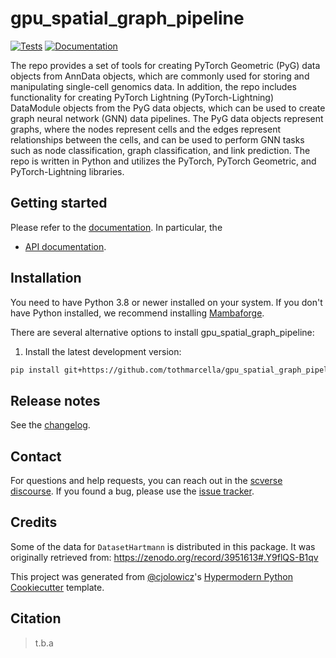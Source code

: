 # gpu_spatial_graph_pipeline

[![Tests][badge-tests]][link-tests]
[![Documentation][badge-docs]][link-docs]

[badge-tests]: https://img.shields.io/github/actions/workflow/status/tothmarcella/gpu_spatial_graph_pipeline/test.yaml?branch=main
[link-tests]: https://github.com/theislab/gpu_spatial_graph_pipeline/actions/workflows/test.yml
[badge-docs]: https://img.shields.io/readthedocs/gpu_spatial_graph_pipeline

The repo provides a set of tools for creating PyTorch Geometric (PyG) data objects from AnnData objects, which are commonly used for storing and manipulating single-cell genomics data. In addition, the repo includes functionality for creating PyTorch Lightning (PyTorch-Lightning) DataModule objects from the PyG data objects, which can be used to create graph neural network (GNN) data pipelines. The PyG data objects represent graphs, where the nodes represent cells and the edges represent relationships between the cells, and can be used to perform GNN tasks such as node classification, graph classification, and link prediction. The repo is written in Python and utilizes the PyTorch, PyTorch Geometric, and PyTorch-Lightning libraries.

## Getting started

Please refer to the [documentation][link-docs]. In particular, the

-   [API documentation][link-api].

## Installation

You need to have Python 3.8 or newer installed on your system. If you don't have
Python installed, we recommend installing [Mambaforge](https://github.com/conda-forge/miniforge#mambaforge).

There are several alternative options to install gpu_spatial_graph_pipeline:

<!--
1) Install the latest release of `gpu_spatial_graph_pipeline` from `PyPI <https://pypi.org/project/gpu_spatial_graph_pipeline/>`_:

```bash
pip install gpu_spatial_graph_pipeline
```
-->

1. Install the latest development version:

```bash
pip install git+https://github.com/tothmarcella/gpu_spatial_graph_pipeline.git@main
```

## Release notes

See the [changelog][changelog].

## Contact

For questions and help requests, you can reach out in the [scverse discourse][scverse-discourse].
If you found a bug, please use the [issue tracker][issue-tracker].


## Credits

Some of the data for `DatasetHartmann` is distributed in this package.
It was originally retrieved from: https://zenodo.org/record/3951613#.Y9flQS-B1qv

This project was generated from [@cjolowicz]'s [Hypermodern Python Cookiecutter] template.

[@cjolowicz]: https://github.com/cjolowicz
[pypi]: https://pypi.org/
[hypermodern python cookiecutter]: https://github.com/cjolowicz/cookiecutter-hypermodern-python
[file an issue]: https://github.com/syelman/gpu_spatial_graph_pipeline/issues
[pip]: https://pip.pypa.io/

## Citation

> t.b.a

[scverse-discourse]: https://discourse.scverse.org/
[issue-tracker]: https://github.com/tothmarcella/gpu_spatial_graph_pipeline/issues
[changelog]: https://gpu_spatial_graph_pipeline.readthedocs.io/latest/changelog.html
[link-docs]: https://gpu_spatial_graph_pipeline.readthedocs.io
[link-api]: https://gpu-spatial-graph-pipeline.readthedocs.io/en/latest/api.html
